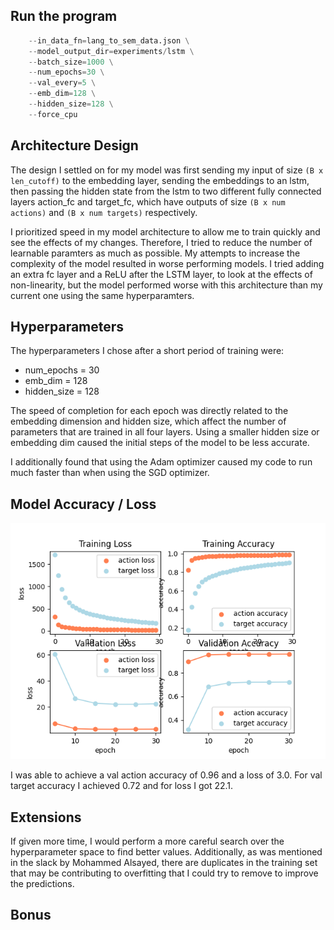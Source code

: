 ## Run the program
```python train.py \
    --in_data_fn=lang_to_sem_data.json \
    --model_output_dir=experiments/lstm \
    --batch_size=1000 \
    --num_epochs=30 \
    --val_every=5 \
    --emb_dim=128 \
    --hidden_size=128 \
    --force_cpu 
```

## Architecture Design
The design I settled on for my model was first sending my input of size `(B x len_cutoff)` to the embedding layer, sending the embeddings to an lstm, then passing the hidden state from the lstm to two different fully connected layers action_fc and target_fc, which have outputs of size `(B x num actions)` and `(B x num targets)` respectively.

I prioritized speed in my model architecture to allow me to train quickly and see the effects of my changes. Therefore, I tried to reduce the number of learnable paramters as much as possible. My attempts to increase the complexity of the model resulted in worse performing models. I tried adding an extra fc layer and a ReLU after the LSTM layer, to look at the effects of non-linearity, but the model performed worse with this architecture than my current one using the same hyperparamters. 

## Hyperparameters
The hyperparameters I chose after a short period of training were: 
- num_epochs = 30
- emb_dim = 128
- hidden_size = 128

The speed of completion for each epoch was directly related to the embedding dimension and hidden size, which affect the number of parameters that are trained in all four layers. Using a smaller hidden size or embedding dim caused the initial steps of the model to be less accurate.

I additionally found that using the Adam optimizer caused my code to run much faster than when using the SGD optimizer. 

## Model Accuracy / Loss
![Img](results-30-128-128.png)

I was able to achieve a val action accuracy of 0.96 and a loss of 3.0.
For val target accuracy I achieved 0.72 and for loss I got 22.1.

## Extensions
If given more time, I would perform a more careful search over the hyperparameter space to find better values. Additionally, as was mentioned in the slack by Mohammed Alsayed, there are duplicates in the training set that may be contributing to overfitting that I could try to remove to improve the predictions. 

## Bonus
